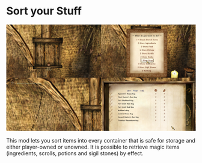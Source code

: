 # Sort your Stuff

![Example Image](image.png)

This mod lets you sort items into every container that is safe for storage and either player-owned or unowned. It is possible to retrieve magic items (ingredients, scrolls, potions and sigil stones) by effect. 
